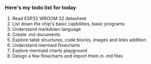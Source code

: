 ### Here's my todo list for today

1. Read ESP32 WROOM 32 datasheet
  1. List down the chip's basic capbilities, basic programs
2. Understand markdown language
  1. Create .md documents
  2. Explore table structures, code blocks, images and links addition
3. Understand mermaid flowcharts
  1. Explore mermaid charts playground
  2. Design a few flowcharts and import them in .md files
